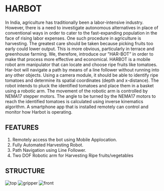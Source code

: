 # HARBOT
In India, agriculture has traditionally been a labor-intensive industry. However, there is a need to investigate autonomous alternatives in place of conventional ways in order to cater to the fast-expanding population in the face of rising labor expenses. One such procedure in agriculture is harvesting. The greatest care should be taken because picking fruits too early could lower output. This is more obvious, particularly in terrace and greenhouse farming. We, therefore, introduce our ”HAR-BOT” in order to make that process more effective and economical. 
HARBOT is a mobile robot arm manipulator that can locate and choose ripe fruits like tomatoes. Har-bot will navigate a path by means of a line follower without running into any other objects. Using a camera module, it should be able to identify ripe tomatoes and determine its spatial coordinates (depth and x-distance). The robot intends to pluck the identified tomatoes and place them in a basket using a robotic arm. The movement of the robotic arm is controlled by NEMA17 stepper motors. The angle to be turned by the NEMA17 motors to reach the identified tomatoes is calculated using inverse kinematics algorithm. A smartphone app that is installed remotely can control and monitor how Harbot is operating.

## FEATURES
1. Remotely access the bot using Mobile Applocation.
2. Fully Automated Harvesting Robot.
3. Path Navigation using Line Follower.
4. Two DOF Robotic arm for Harvesting Ripe fruits/vegetables

## STRUCTURE


![top](https://github.com/abhishekbabut/HARBOT/assets/76171622/0988c677-842d-4500-99e2-f0031741f1df)
![gripper](https://github.com/abhishekbabut/HARBOT/assets/76171622/faa29214-0b18-4921-bb7d-74b33409a45c)
![front](https://github.com/abhishekbabut/HARBOT/assets/76171622/f20b0739-7950-41f7-8b73-9dc85a95a108)
